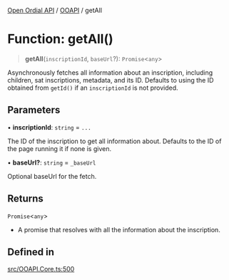 [Open Ordial API](../../README.md) / [OOAPI](../README.md) / getAll

# Function: getAll()

> **getAll**(`inscriptionId`, `baseUrl`?): `Promise`\<`any`\>

Asynchronously fetches all information about an inscription, including children,
sat inscriptions, metadata, and its ID.
Defaults to using the ID obtained from `getId()` if an `inscriptionId` is not provided.

## Parameters

• **inscriptionId**: `string` = `...`

The ID of the inscription to get all information about.
                                Defaults to the ID of the page running it if none is given.

• **baseUrl?**: `string` = `_baseUrl`

Optional baseUrl for the fetch.

## Returns

`Promise`\<`any`\>

- A promise that resolves with all the information about the inscription.

## Defined in

[src/OOAPI.Core.ts:500](https://github.com/open-ordinal/open-ordinal-api/blob/e5d3b68402ab6ae1542219b48b6d5e3ee2104984/src/OOAPI.Core.ts#L500)

